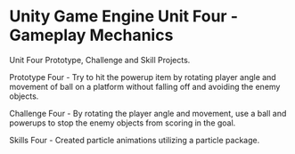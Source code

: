 # Unity Game Engine Unit Four - Gameplay Mechanics

Unit Four Prototype, Challenge and Skill Projects.

Prototype Four - Try to hit the powerup item by rotating player angle and movement of ball on a platform without falling off and avoiding the enemy objects.

Challenge Four - By rotating the player angle and movement, use a ball and powerups to stop the enemy objects from scoring in the goal.

Skills Four - Created particle animations utilizing a particle package.